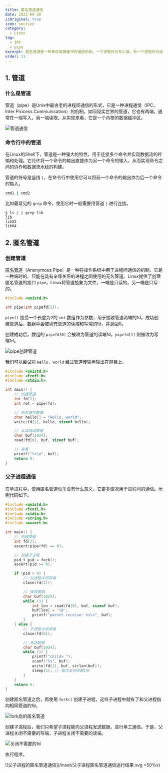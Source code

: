 ```yaml
---
title: 匿名管道通信
date: 2022-08-30
isOriginal: true
icon: section
category:
  - Linux
tag:
  - IPC
  - pipe
excerpt: 匿名管道是一种单向有限缓冲的通信机制。一个进程作为写入端，另一个进程作为读取端，通过管道进行数据传输，用于实现具有亲缘关系的进程之间的通信。
order: 11
---
```


## 1. 管道

### 什么是管道

管道（pipe）是Unix中最古老的进程间通信的形式，它是一种进程通信（IPC，Inter Process Communication）的机制。如同现实世界的管道，它也有两端，通常在一端写入，另一端读取。从实现来看，它是一个内核的数据缓冲区。

![管道通信](/inset/管道通信.svg)

### 命令行中的管道

在Linux的Shell下，管道是一种强大的特性，用于连接多个命令并实现数据流的传输和处理。它允许将一个命令的输出直接作为另一个命令的输入，从而实现命令之间的协作和数据流水线的构建。

管道的符号是竖线 `|`，在命令行中使用它可以将前一个命令的输出作为后一个命令的输入。

~~~bash
cmd1 | cmd2
~~~

比如最常见的 `grep` 命令，使用它时一般需要用管道 `|` 进行连接。

~~~text:no-line-numbers
$ ls / | grep lib
lib
lib32
lib64
~~~

## 2. 匿名管道

### 创建管道

[匿名管道](https://zh.wikipedia.org/wiki/%E5%8C%BF%E5%90%8D%E7%AE%A1%E9%81%93)（Anonymous Pipe）是一种在操作系统中用于进程间通信的机制，它是一种临时的、只能在具有亲缘关系的进程之间使用的无名管道。Linux提供了创建匿名管道的接口 `pipe`，Linux将管道抽象为文件，一端是只读的，另一端是只写的。

~~~c
#include <unistd.h>

int pipe(int pipefd[2]);
~~~

`pipe()` 接受一个长度为2的 `int` 数组作为参数，用于接收管道两端的fd。成功创建管道后，数组中会被填充管道的读端和写端的fd，并返回0。

创建成功后，数组的 `pipefd[0]` 会被改为管道的读端fd，`pipefd[1]` 则被改为写端fd。

![pipe创建管道](/inset/pipe创建管道.svg)

我们可以尝试将 `Hello, world` 经过管道传输再输出在屏幕上。

~~~c
#include <unistd.h>
#include <fcntl.h>
#include <stdio.h>

int main() {
    // 创建管道
    int fd[2];
    int ret = pipe(fd);

    // 向写端写数据
    char hello[] = "Hello, world";
    write(fd[1], hello, sizeof hello);

    // 从读端读数据
    char buf[1024];
    read(fd[0], buf, sizeof buf);

    // 查看
    printf("%s\n", buf);
    return 0;
}
~~~

### 父子进程通信

在单进程中，使用匿名管道似乎没有什么意义，它更多情况用于进程间的通信。示例代码如下。

~~~c
#include <unistd.h>
#include <fcntl.h>
#include <stdio.h>
#include <string.h>
#include <assert.h>

int main() {
    // 创建管道
    int fd[2];
    assert(pipe(fd) == 0);

    // 创建子进程
    pid_t pid = fork();
    assert(pid >= 0);

    if (pid > 0) {
        // 父进程关闭写端
        close(fd[1]);

        // 接收数据
        char buf[1024];
        while (1) {
            int len = read(fd[0], buf, sizeof buf);
            buf[len] = '\0';
            printf("parent receive: %s\n", buf);
        }
    } else {
        // 子进程关闭读端
        close(fd[0]);

        // 发送数据
        char buf[1024];
        while (1) {
            printf("child> ");
            scanf("%s", buf);
            write(fd[1], buf, strlen(buf));
            sleep(1); // 每次发完休眠1秒
        }
    }
    return 0;
}
~~~

创建匿名管道之后，再使用 `fork()` 创建子进程，这样子进程中就有了和父进程指向相同管道的fd。

![fork后的匿名管道](/inset/fork后的匿名管道.svg)

创建子进程后，我们只希望子进程能向父进程发送数据，进行单工通信。于是，父进程关闭不需要的写端，子进程关闭不需要的读端。

![关闭不需要的fd](/inset/关闭不需要的fd.svg)

执行程序。

![父子进程的匿名管道通信](/inset/父子进程匿名管道通信运行结果.svg =50%x)
